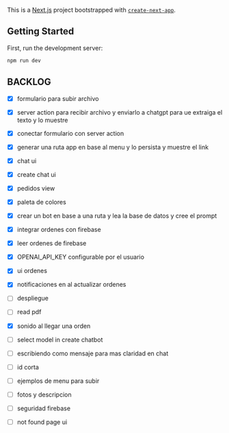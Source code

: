 This is a [Next.js](https://nextjs.org/) project bootstrapped with [`create-next-app`](https://github.com/vercel/next.js/tree/canary/packages/create-next-app).

## Getting Started

First, run the development server:

```bash
npm run dev
```

## BACKLOG

- [x] formulario para subir archivo 
- [x] server action para recibir archivo y enviarlo a chatgpt 
para ue extraiga el texto y lo muestre
- [x] conectar formulario con server action
- [x] generar una ruta app en base al menu y lo persista y muestre el link
- [x] chat ui
- [x] create chat ui
- [x] pedidos view
- [x] paleta de colores
- [x] crear un bot en base a una ruta y lea la base de datos y cree el prompt
- [x] integrar ordenes con firebase
- [x] leer ordenes de firebase
- [x] OPENAI_API_KEY configurable por el usuario
- [x] ui ordenes
- [x] notificaciones en al actualizar ordenes
- [ ] despliegue
- [ ] read pdf
- [x] sonido al llegar una orden
- [ ] select model in create chatbot
- [ ] escribiendo como mensaje para mas claridad en chat
- [ ] id corta
- [ ] ejemplos de menu para subir
- [ ] fotos y descripcion
- [ ] seguridad firebase
- [ ] not found page ui


